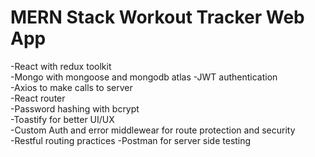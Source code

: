 # MERN Stack Workout Tracker Web App  
-React with redux toolkit  
-Mongo with mongoose and mongodb atlas
-JWT authentication  
-Axios to make calls to server  
-React router  
-Password hashing with bcrypt  
-Toastify for better UI/UX  
-Custom Auth and error middlewear for route protection and security  
-Restful routing practices
-Postman for server side testing

